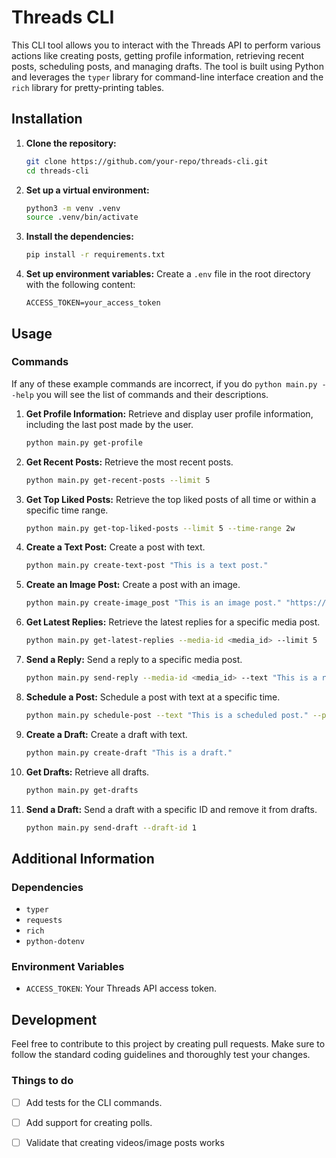 
# Threads CLI

This CLI tool allows you to interact with the Threads API to perform various actions like creating posts, 
getting profile information, retrieving recent posts, scheduling posts, and managing drafts. 
The tool is built using Python and leverages the `typer` library for command-line interface creation and the `rich` 
library for pretty-printing tables.

## Installation

1. **Clone the repository:**
    ```bash
    git clone https://github.com/your-repo/threads-cli.git
    cd threads-cli
    ```

2. **Set up a virtual environment:**
    ```bash
    python3 -m venv .venv
    source .venv/bin/activate
    ```

3. **Install the dependencies:**
    ```bash
    pip install -r requirements.txt
    ```

4. **Set up environment variables:**
    Create a `.env` file in the root directory with the following content:
    ```env
    ACCESS_TOKEN=your_access_token
    ```

## Usage

### Commands
If any of these example commands are incorrect, if you do `python main.py --help` you will see the list of commands and their descriptions.


1. **Get Profile Information:**
    Retrieve and display user profile information, including the last post made by the user.
    ```bash
    python main.py get-profile
    ```

2. **Get Recent Posts:**
    Retrieve the most recent posts.
    ```bash
    python main.py get-recent-posts --limit 5
    ```

3. **Get Top Liked Posts:**
    Retrieve the top liked posts of all time or within a specific time range.
    ```bash
    python main.py get-top-liked-posts --limit 5 --time-range 2w
    ```

4. **Create a Text Post:**
    Create a post with text.
    ```bash
    python main.py create-text-post "This is a text post."
    ```

5. **Create an Image Post:**
    Create a post with an image.
    ```bash
    python main.py create-image_post "This is an image post." "https://example.com/image.jpg"
    ```

6. **Get Latest Replies:**
    Retrieve the latest replies for a specific media post.
    ```bash
    python main.py get-latest-replies --media-id <media_id> --limit 5
    ```

7. **Send a Reply:**
    Send a reply to a specific media post.
    ```bash
    python main.py send-reply --media-id <media_id> --text "This is a reply."
    ```

8. **Schedule a Post:**
    Schedule a post with text at a specific time.
    ```bash
    python main.py schedule-post --text "This is a scheduled post." --post-time "2024-06-22 23:22:00"
    ```

9. **Create a Draft:**
    Create a draft with text.
    ```bash
    python main.py create-draft "This is a draft."
    ```

10. **Get Drafts:**
    Retrieve all drafts.
    ```bash
    python main.py get-drafts
    ```

11. **Send a Draft:**
    Send a draft with a specific ID and remove it from drafts.
    ```bash
    python main.py send-draft --draft-id 1
    ```

## Additional Information

### Dependencies
- `typer`
- `requests`
- `rich`
- `python-dotenv`

### Environment Variables
- `ACCESS_TOKEN`: Your Threads API access token.

## Development

Feel free to contribute to this project by creating pull requests. Make sure to follow the standard coding guidelines and thoroughly test your changes.

### Things to do
- [ ] Add tests for the CLI commands.
- [ ] Add support for creating polls.
- [ ] Validate that creating videos/image posts works

